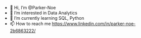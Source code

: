 - 👋 Hi, I’m @Parker-Noe
- 👀 I’m interested in Data Analytics
- 🌱 I’m currently learning SQL, Python
- 📫 How to reach me https://www.linkedin.com/in/parker-noe-2b6863222/

<!---
Parker-Noe/Parker-Noe is a ✨ special ✨ repository because its `README.md` (this file) appears on your GitHub profile.
You can click the Preview link to take a look at your changes.
--->
